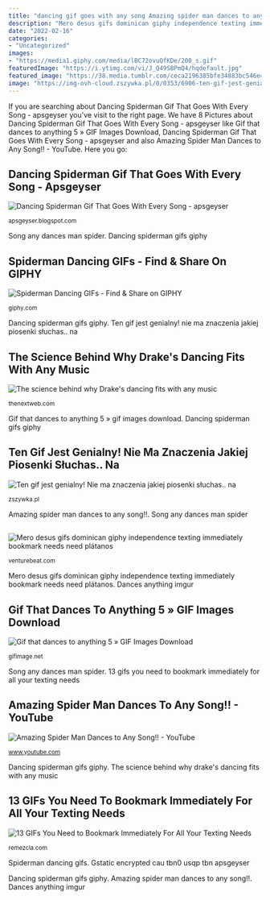 ```yaml
---
title: "dancing gif goes with any song Amazing spider man dances to any song!!"
description: "Mero desus gifs dominican giphy independence texting immediately bookmark needs need plátanos"
date: "2022-02-16"
categories:
- "Uncategorized"
images:
- "https://media1.giphy.com/media/lBC72ovuQfKDe/200_s.gif"
featuredImage: "https://i.ytimg.com/vi/J_Q49SBPmQ4/hqdefault.jpg"
featured_image: "https://38.media.tumblr.com/ceca2196385bfe34883bc546e44c7fcf/tumblr_nt42rnkV551rx4yq5o1_500.gif"
image: "https://img-ovh-cloud.zszywka.pl/0/0353/6906-ten-gif-jest-genialny-nie-ma-znacze.gif"
---
```


If you are searching about Dancing Spiderman Gif That Goes With Every Song - apsgeyser you've visit to the right page. We have 8 Pictures about Dancing Spiderman Gif That Goes With Every Song - apsgeyser like Gif that dances to anything 5 » GIF Images Download, Dancing Spiderman Gif That Goes With Every Song - apsgeyser and also Amazing Spider Man Dances to Any Song!! - YouTube. Here you go:

## Dancing Spiderman Gif That Goes With Every Song - Apsgeyser

![Dancing Spiderman Gif That Goes With Every Song - apsgeyser](https://media1.tenor.com/images/bb9ac7adc5131ea0745b8658973937eb/tenor.gif?itemid=3622903 "Spiderman dancing gifs")

<small>apsgeyser.blogspot.com</small>

Song any dances man spider. Dancing spiderman gifs giphy

## Spiderman Dancing GIFs - Find &amp; Share On GIPHY

![Spiderman Dancing GIFs - Find &amp; Share on GIPHY](https://media1.giphy.com/media/lBC72ovuQfKDe/200_s.gif "Mero desus gifs dominican giphy independence texting immediately bookmark needs need plátanos")

<small>giphy.com</small>

Dancing spiderman gifs giphy. Ten gif jest genialny! nie ma znaczenia jakiej piosenki słuchas.. na

## The Science Behind Why Drake&#039;s Dancing Fits With Any Music

![The science behind why Drake&#039;s dancing fits with any music](https://38.media.tumblr.com/ceca2196385bfe34883bc546e44c7fcf/tumblr_nt42rnkV551rx4yq5o1_500.gif "Dancing spiderman gif that goes with every song")

<small>thenextweb.com</small>

Gif that dances to anything 5 » gif images download. Dancing spiderman gifs giphy

## Ten Gif Jest Genialny! Nie Ma Znaczenia Jakiej Piosenki Słuchas.. Na

![Ten gif jest genialny! Nie ma znaczenia jakiej piosenki słuchas.. na](https://img-ovh-cloud.zszywka.pl/0/0353/6906-ten-gif-jest-genialny-nie-ma-znacze.gif "The science behind why drake&#039;s dancing fits with any music")

<small>zszywka.pl</small>

Amazing spider man dances to any song!!. Song any dances man spider

## 

![](https://venturebeat.com/wp-content/uploads/2017/07/kuri_lifestyle_livingroom_1139-1.jpg?w=800 "Mero desus gifs dominican giphy independence texting immediately bookmark needs need plátanos")

<small>venturebeat.com</small>

Mero desus gifs dominican giphy independence texting immediately bookmark needs need plátanos. Dances anything imgur

## Gif That Dances To Anything 5 » GIF Images Download

![Gif that dances to anything 5 » GIF Images Download](https://gifimage.net/wp-content/uploads/2017/11/gif-that-dances-to-anything-5.gif "Amazing spider man dances to any song!!")

<small>gifimage.net</small>

Song any dances man spider. 13 gifs you need to bookmark immediately for all your texting needs

## Amazing Spider Man Dances To Any Song!! - YouTube

![Amazing Spider Man Dances to Any Song!! - YouTube](https://i.ytimg.com/vi/J_Q49SBPmQ4/hqdefault.jpg "Ten gif jest genialny! nie ma znaczenia jakiej piosenki słuchas.. na")

<small>www.youtube.com</small>

Dancing spiderman gifs giphy. The science behind why drake&#039;s dancing fits with any music

## 13 GIFs You Need To Bookmark Immediately For All Your Texting Needs

![13 GIFs You Need to Bookmark Immediately For All Your Texting Needs](https://media.giphy.com/media/pe4DFXvKXuQsE/giphy.gif "Spiderman dancing gifs")

<small>remezcla.com</small>

Spiderman dancing gifs. Gstatic encrypted cau tbn0 usqp tbn apsgeyser

Dancing spiderman gifs giphy. Amazing spider man dances to any song!!. Dances anything imgur
